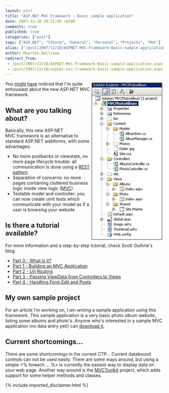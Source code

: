 ```yaml
---
layout: post
title: "ASP.NET MVC Framework - Basic sample application"
date: 2007-12-10 20:21:00 +0100
comments: true
published: true
categories: ["post"]
tags: ["ASP.NET", "CSharp", "General", "Personal", "Projects", "MVC"]
alias: ["/post/2007/12/10/ASPNET-MVC-Framework-Basic-sample-application.aspx", "/post/2007/12/10/aspnet-mvc-framework-basic-sample-application.aspx"]
author: Maarten Balliauw
redirect_from:
 - /post/2007/12/10/ASPNET-MVC-Framework-Basic-sample-application.aspx
 - /post/2007/12/10/aspnet-mvc-framework-basic-sample-application.aspx
---
```

<p>
<img style="width: 222px; height: 497px" src="/images/visualstudiomvcframework.jpg" border="1" alt="ASP.NET MVC Framework" title="ASP.NET MVC Framework" hspace="5" vspace="5" width="222" height="497" align="right" />You <a href="/post/2007/11/ASPNET-MVC-framework-preview-to-be-released-next-week.aspx" target="_blank">might</a> <a href="/post/2007/12/ASPNET-35-Extensions-CTP-preview-released.aspx" target="_blank">have</a> noticed that I&#39;m quite enhousiast about the new ASP.NET MVC framework. 
</p>
<h2>What are you talking about?</h2>
<p>
Basically, this new ASP.NET MVC&nbsp;framework is an alternative to standard ASP.NET webforms, with some advantages: 
</p>
<ul>
	<li>
	<div>
	No more postbacks or viewstate, no more page lifecycle trouble: all communication is done using a <a href="http://en.wikipedia.org/wiki/Representational_State_Transfer" target="_blank">REST pattern</a> 
	</div>
	</li>
	<li>
	<div>
	Separation of concerns: no more pages containing cluttered business logic inside view logic (<a href="http://en.wikipedia.org/wiki/Model-view-controller" target="_blank">MVC</a>) 
	</div>
	</li>
	<li>
	<div>
	Testable model and controller: you can now create uinit tests which communicate with your model as if a user is browsing your website 
	</div>
	</li>
</ul>
<h2>Is there a tutorial available?</h2>
<p>
For more information and a step-by-step tutorial, check Scott Guthrie&#39;s blog: 
</p>
<ul>
	<li>
	<div>
	<a href="http://weblogs.asp.net/scottgu/archive/2007/10/14/asp-net-mvc-framework.aspx" target="_blank">Part 0 - What is it?</a> 
	</div>
	</li>
	<li>
	<div>
	<a href="http://weblogs.asp.net/scottgu/archive/2007/11/13/asp-net-mvc-framework-part-1.aspx" target="_blank" title="Intro">Part 1 - Building an MVC Application</a> 
	</div>
	</li>
	<li>
	<div>
	<a href="http://weblogs.asp.net/scottgu/archive/2007/12/03/asp-net-mvc-framework-part-2-url-routing.aspx" target="_blank" title="URl Routing">Part 2 - Url Routing</a> 
	</div>
	</li>
	<li>
	<div>
	<a href="http://weblogs.asp.net/scottgu/archive/2007/12/06/asp-net-mvc-framework-part-3-passing-viewdata-from-controllers-to-views.aspx" target="_blank">Part 3 - Passing ViewData from Controllers to Views</a> 
	</div>
	</li>
	<li>
	<div>
	<a href="http://weblogs.asp.net/scottgu/archive/2007/12/09/asp-net-mvc-framework-part-4-handling-form-edit-and-post-scenarios.aspx" target="_blank">Part 4 - Handling Form Edit and Posts</a> 
	</div>
	</li>
</ul>
<h2>My own sample project</h2>
<p>
For an article I&#39;m working on, I am writing a sample application using this framework. This sample application is a very basic photo album website, listing some albums and photo&#39;s. Anyone who&#39;s interested in a sample MVC application (no data entry yet!) can <a href="http://examples.maartenballiauw.be/MVCPhotoAlbum/MVCPhotoAlbum.zip" target="_blank">download it</a>. 
</p>
<h2>Current shortcomings...</h2>
<p>
There are some shortcomings in the current CTP... Current databound controls can not be used easily. There are some ways around, but using a simple &lt;% foreach ... %&gt; is currently the easiest way to display data on your web page. Another way around is the <a href="http://www.asp.net/downloads/3.5-extensions/MVCToolkit.zip" target="_blank">MVCToolkit</a> project, which adds support for some helper methods and classes. 
</p>


{% include imported_disclaimer.html %}

